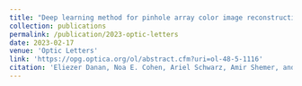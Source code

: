```yaml
---
title: "Deep learning method for pinhole array color image reconstruction"
collection: publications
permalink: /publication/2023-optic-letters
date: 2023-02-17
venue: 'Optic Letters'
link: 'https://opg.optica.org/ol/abstract.cfm?uri=ol-48-5-1116'
citation: 'Eliezer Danan, Noa E. Cohen, Ariel Schwarz, Amir Shemer, and Yossef Danan, "Deep learning method for pinhole array color image reconstruction," Opt. Lett. 48, 1116-1119 (2023)'
---
```

